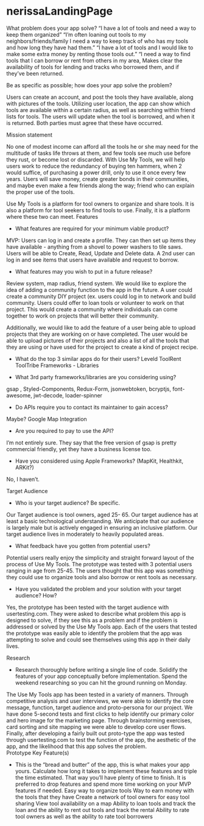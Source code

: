 # nerissaLandingPage
What problem does your app solve?
“I have a lot of tools and need a way to keep them organized” 
“I’m often loaning out tools to my neighbors/friends/family I need a way to keep track of who has my tools and how long they have had them.”
“I have a lot of tools and I would like to make some extra money by renting those tools out.”
“I need a way to find tools that I can borrow or rent from others in my area, 
Makes clear the availability of tools for lending and tracks who borrowed them, and if they’ve been returned.

Be as specific as possible; how does your app solve the problem?

Users can create an account, and post the tools they have available, along with pictures of the tools. Utilizing user location, the app can show which tools are available within a certain radius, as well as searching within friend lists for tools. The users will update when the tool is borrowed, and when it is returned. Both parties must agree that these have occurred.

 Mission statement

No one of modest income can afford all the tools he or she may need for the multitude of tasks life throws at them, and few tools see much use before they rust, or become lost or discarded. With Use My Tools, we will help users work to reduce the redundancy of buying ten hammers, when 2 would suffice, of purchasing a power drill, only to use it once every few years. Users will save money, create greater bonds in their communities, and maybe even make a few friends along the way; friend who can explain the proper use of the tools.

Use My Tools is a platform for tool owners to organize and share tools.  It is also a platform for tool seekers to find tools to use.  Finally, it is a platform where these two can meet. 
Features

- What features are required for your minimum viable product?

MVP: Users can log in and create a profile. They can then set up items they have available - anything from a shovel to power washers to tile saws. Users will be able to Create, Read, Update and Delete data. A 2nd user can log in and see items that users have available and request to borrow.

- What features may you wish to put in a future release?

Review system, map radius, friend system. 
We would like to explore the idea of adding a community function to the app in the future.  A user could create a community DIY project (ex.  users could log in to network and build community.  Users could offer to loan tools or volunteer to work on that project.  This would create a community where individuals can come together to work on projects that will better their community.

Additionally, we would like to add the feature of a user being able to upload projects that they are working on or have completed.  The user would be able to upload pictures of their projects and also a list of all the tools that they are using or have used for the project to create a kind of project recipe.  

- What do the top 3 similar apps do for their users?
Leveld
ToolRent
ToolTribe
Frameworks - Libraries

- What 3rd party frameworks/libraries are you considering using?

gsap , Styled-Components, Redux-Form, jsonwebtoken, bcryptjs, font-awesome, jwt-decode, loader-spinner

- Do APIs require you to contact its maintainer to gain access?

Maybe?  Google Map Integration

- Are you required to pay to use the API?

I’m not entirely sure. They say that the free version of gsap is pretty commercial friendly, yet they have a business license too. 

- Have you considered using Apple Frameworks? (MapKit, Healthkit, ARKit?)

No, I haven’t.

Target Audience


- Who is your target audience? Be specific.

Our Target audience is tool owners, aged 25- 65.  Our target audience has at least a basic technological understanding.  We anticipate that our audience is largely male but is actively engaged in ensuring an inclusive platform.  Our target audience lives in moderately to heavily populated areas. 


- What feedback have you gotten from potential users?

Potential users really enjoy the simplicity and straight forward layout of the process of Use My Tools. The prototype was tested with 3 potential users ranging in age from 25-45.  The users thought that this app was something they could use to organize tools and also borrow or rent tools as necessary.  


- Have you validated the problem and your solution with your target audience? How?

Yes, the prototype has been tested with the target audience with usertesting.com.  They were asked to describe what problem this app is designed to solve, if they see this as a problem and if the problem is addressed or solved by the Use My Tools app. Each of the users that tested the prototype was easily able to identify the problem that the app was attempting to solve and could see themselves using this app in their daily lives. 

Research


- Research thoroughly before writing a single line of code. Solidify the features of your app conceptually before implementation. Spend the weekend researching so you can hit the ground running on Monday.

The Use My Tools app has been tested in a variety of manners.  Through competitive analysis and user interviews, we were able to identify the core message, function, target audience and proto-persona for our project.  We have done 5-second tests and first clicks to help identify our primary color and hero image for the marketing page.  Through brainstorming exercises, card sorting and site mapping we were able to develop core user flows.  Finally, after developing a fairly built out proto-type the app was tested through usertesting.com to test the function of the app, the aesthetic of the app, and the likelihood that this app solves the problem.  
Prototype Key Feature(s)


- This is the “bread and butter” of the app, this is what makes your app yours. Calculate how long it takes to implement these features and triple the time estimated. That way you’ll have plenty of time to finish. It is preferred to drop features and spend more time working on your MVP features if needed.
Easy way to organize tools 
Way to earn money with the tools that they have
Create a network of tool owners for easy tool sharing
View tool availability on a map
Ability to loan tools and track the loan and the ability to rent out tools and track the rental
Ability to rate tool owners as well as the ability to rate tool borrowers
